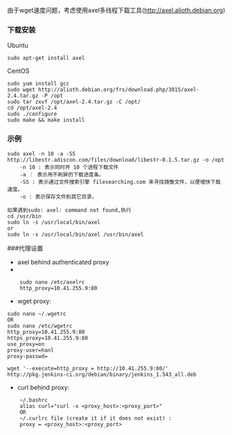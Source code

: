 由于wget速度问题，考虑使用axel多线程下载工具(http://axel.alioth.debian.org)

### 下载安装

Ubuntu

	sudo apt-get install axel

CentOS

	sudo yum install gcc
	sudo wget http://alioth.debian.org/frs/download.php/3015/axel-2.4.tar.gz -P /opt
	sudo tar zxvf /opt/axel-2.4.tar.gz -C /opt/
	cd /opt/axel-2.4
	sudo ./configure
	sudo make && make install

### 示例

```
sudo axel -n 10 -a -S5 http://libestr.adiscon.com/files/download/libestr-0.1.5.tar.gz -o /opt
	-n 10 : 表示同时开 10 个进程下载文件
	-a ： 表示用不刷屏的下载进度条。
	-S5 : 表示通过文件搜索引擎 filesearching.com 来寻找镜像文件，以便增快下载速度。
	-o : 表示保存文件到其它目录。
```

	如果遇到sudo: axel: command not found,执行
	cd /usr/bin
	sudo ln -s /usr/local/bin/axel
	or
	sudo ln -s /usr/local/bin/axel /usr/bin/axel
	
###代理设置

- axel behind authenticated proxy
- 
```
	sudo nano /etc/axelrc
	http_proxy=10.41.255.9:80
```
- wget proxy:
	
```
sudo nano ~/.wgetrc
OR
sudo nano /etc/wgetrc
http_proxy=10.41.255.9:80
https_proxy=10.41.255.9:80
use_proxy=on
proxy-user=hanl
proxy-passwd=
```
```	
wget '--execute=http_proxy = http://10.41.255.9:80/' http://pkg.jenkins-ci.org/debian/binary/jenkins_1.543_all.deb
```

- curl behind proxy:

```
	~/.bashrc
	alias curl="curl -x <proxy_host>:<proxy_port>"
	OR
	~/.curlrc file (create it if it does not exist) :
	proxy = <proxy_host>:<proxy_port>
```	